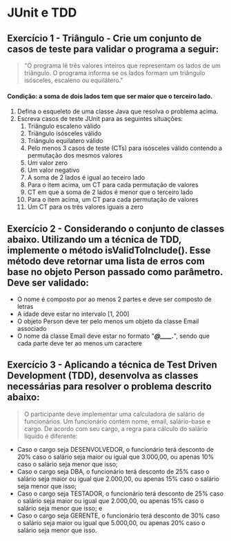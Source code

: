 # JUnit e TDD

## Exercício 1 - Triângulo - Crie um conjunto de casos de teste para validar o programa a seguir:

> "O programa lê três valores inteiros que representam os lados de um triângulo. O programa informa se os lados formam um triângulo isósceles, escaleno ou equilátero."

#### Condição: a soma de dois lados tem que ser maior que o terceiro lado.

1. Defina o esqueleto de uma classe Java que resolva o problema acima.
2. Escreva casos de teste JUnit para as seguintes situações:
    1. Triângulo escaleno válido
    2. Triângulo isósceles válido
    3. Triângulo equilatero válido
    4. Pelo menos 3 casos de teste (CTs) para isósceles válido contendo a permutação dos mesmos valores
    5. Um valor zero
    6. Um valor negativo
    7. A soma de 2 lados é igual ao teceiro lado
    8. Para o item acima, um CT para cada permutação de valores
    9. CT em que a soma de 2 lados é menor que o terceiro lado
    10. Para o item acima, um CT para cada permutação de valores
    11. Um CT para os três valores iguais a zero

## Exercício 2 - Considerando o conjunto de classes abaixo. Utilizando um a técnica de TDD, implemente o método isValidToInclude(). Esse método deve retornar uma lista de erros com base no objeto Person passado como parâmetro. Deve ser validado:

- O nome é composto por ao menos 2 partes e deve ser composto de letras
- A idade deve estar no intervalo [1, 200]
- O objeto Person deve ter pelo menos um objeto da classe Email associado
- O nome da classe Email deve estar no formato "_____@____._____", sendo que cada parte deve ter ao menos um caractere

## Exercício 3 - Aplicando a técnica de Test Driven Development (TDD), desenvolva as classes necessárias para resolver o problema descrito abaixo:

> O participante deve implementar uma calculadora de salário de funcionários. Um funcionário contém nome, email, salário-base e cargo. De acordo com seu cargo, a regra para cálculo do salário líquido é diferente:

- Caso o cargo seja DESENVOLVEDOR, o funcionário terá desconto de 20% caso o salário seja maior ou igual que 3.000,00, ou apenas 10% caso o salário seja menor que isso;
- Caso o cargo seja DBA, o funcionário terá desconto de 25% caso o salário seja maior ou igual que 2.000,00, ou apenas 15% caso o salário seja menor que isso;
- Caso o cargo seja TESTADOR, o funcionário terá desconto de 25% caso o salário seja maior ou igual que 2.000,00, ou apenas 15% caso o salário seja menor que isso; e
- Caso o cargo seja GERENTE, o funcionário terá desconto de 30% caso o salário seja maior ou igual que 5.000,00, ou apenas 20% caso o salário seja menor que isso.